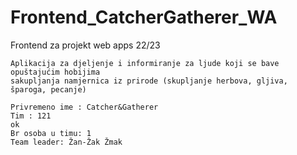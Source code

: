 # Frontend_CatcherGatherer_WA
 Frontend za projekt web apps 22/23
 
 ```
 Aplikacija za djeljenje i informiranje za ljude koji se bave opuštajućim hobijima
 sakupljanja namjernica iz prirode (skupljanje herbova, gljiva, šparoga, pecanje)
 ```
 
 ```
 Privremeno ime : Catcher&Gatherer
 Tim : 121
 ok
 Br osoba u timu: 1
 Team leader: Žan-Žak Žmak
 ```
